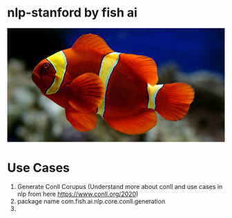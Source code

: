# nlp-stanford by fish ai

![Why fish ai because fish is beautiful as is AI](imgs/fish.jpg "Fish AI by Samrat Saha")

# Use Cases

1. Generate Conll Corupus (Understand more about conll and use cases in nlp from here https://www.conll.org/2020)
  2. package name com.fish.ai.nlp.core.conll.generation
  3. [Coreference resolution Stanford CoreNLP]: https://nlp.stanford.edu/projects/coref.shtml
